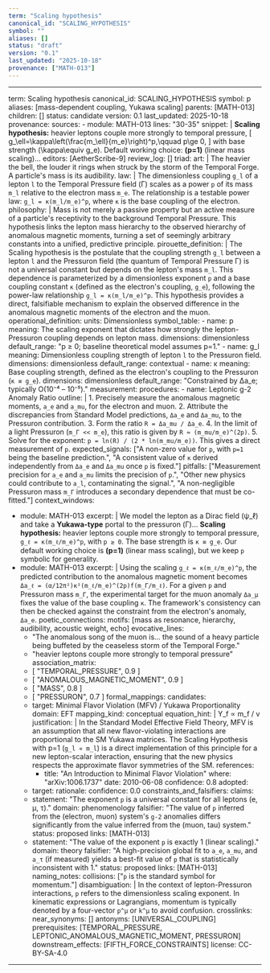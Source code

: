 ```yaml
---
term: "Scaling hypothesis"
canonical_id: "SCALING_HYPOTHESIS"
symbol: ""
aliases: []
status: "draft"
version: "0.1"
last_updated: "2025-10-18"
provenance: ["MATH-013"]
---
```


---
term: Scaling hypothesis
canonical_id: SCALING_HYPOTHESIS
symbol: p
aliases: [mass-dependent coupling, Yukawa scaling]
parents: [MATH-013]
children: []
status: candidate
version: 0.1
last_updated: 2025-10-18
provenance:
  sources:
    - module: MATH-013
      lines: "30-35"
      snippet: |
        **Scaling hypothesis:** heavier leptons couple more strongly to temporal pressure,
        [
        g_\ell=\kappa\left(\frac{m_\ell}{m_e}\right)^p,\qquad p\ge 0,
        ]
        with base strength (\kappa\equiv g_e). Default working choice: **(p=1)** (linear mass scaling)...
  editors: [AetherScribe-9]
  review_log: []
triad:
  art: |
    The heavier the bell, the louder it rings when struck by the storm of the Temporal Forge. A particle's mass is its audibility.
  law: |
    The dimensionless coupling `g_l` of a lepton `l` to the Temporal Pressure field (Γ) scales as a power `p` of its mass `m_l` relative to the electron mass `m_e`. The relationship is a testable power law: `g_l = κ(m_l/m_e)^p`, where `κ` is the base coupling of the electron.
  philosophy: |
    Mass is not merely a passive property but an active measure of a particle's receptivity to the background Temporal Pressure. This hypothesis links the lepton mass hierarchy to the observed hierarchy of anomalous magnetic moments, turning a set of seemingly arbitrary constants into a unified, predictive principle.
pirouette_definition: |
  The Scaling hypothesis is the postulate that the coupling strength `g_l` between a lepton `l` and the Pressuron field (the quantum of Temporal Pressure Γ) is not a universal constant but depends on the lepton's mass `m_l`. This dependence is parameterized by a dimensionless exponent `p` and a base coupling constant `κ` (defined as the electron's coupling, `g_e`), following the power-law relationship `g_l = κ(m_l/m_e)^p`. This hypothesis provides a direct, falsifiable mechanism to explain the observed difference in the anomalous magnetic moments of the electron and the muon.
operational_definition:
  units: Dimensionless
  symbol_table:
    - name: p
      meaning: The scaling exponent that dictates how strongly the lepton-Pressuron coupling depends on lepton mass.
      dimensions: dimensionless
      default_range: "p ≥ 0; baseline theoretical model assumes p=1."
    - name: g_l
      meaning: Dimensionless coupling strength of lepton `l` to the Pressuron field.
      dimensions: dimensionless
      default_range: contextual
    - name: κ
      meaning: Base coupling strength, defined as the electron's coupling to the Pressuron (`κ ≡ g_e`).
      dimensions: dimensionless
      default_range: "Constrained by Δa_e; typically O(10⁻⁴ – 10⁻⁵)."
  measurement:
    procedures:
      - name: Leptonic g-2 Anomaly Ratio
        outline: |
          1. Precisely measure the anomalous magnetic moments, `a_e` and `a_mu`, for the electron and muon.
          2. Attribute the discrepancies from Standard Model predictions, `Δa_e` and `Δa_mu`, to the Pressuron contribution.
          3. Form the ratio `R = Δa_mu / Δa_e`.
          4. In the limit of a light Pressuron (`m_Γ << m_e`), this ratio is given by `R ≈ (m_mu/m_e)^(2p)`.
          5. Solve for the exponent: `p = ln(R) / (2 * ln(m_mu/m_e))`. This gives a direct measurement of `p`.
        expected_signals: ["A non-zero value for `p`, with `p=1` being the baseline prediction.", "A consistent value of `κ` derived independently from `Δa_e` and `Δa_mu` once `p` is fixed."]
        pitfalls: ["Measurement precision for `a_e` and `a_mu` limits the precision of `p`.", "Other new physics could contribute to `a_l`, contaminating the signal.", "A non-negligible Pressuron mass `m_Γ` introduces a secondary dependence that must be co-fitted."]
context_windows:
  - module: MATH-013
    excerpt: |
      We model the lepton as a Dirac field (ψ_ℓ) and take a **Yukawa-type** portal to the pressuron (Γ)... **Scaling hypothesis:** heavier leptons couple more strongly to temporal pressure, `g_ℓ = κ(m_ℓ/m_e)^p`, with `p ≥ 0`. The base strength is `κ ≡ g_e`. Our default working choice is **(p=1)** (linear mass scaling), but we keep `p` symbolic for generality.
  - module: MATH-013
    excerpt: |
      Using the scaling `g_ℓ = κ(m_ℓ/m_e)^p`, the predicted contribution to the anomalous magnetic moment becomes `Δa_ℓ = (α/12π²)κ²(m_ℓ/m_e)^(2p)f(m_Γ/m_ℓ)`. For a given `p` and Pressuron mass `m_Γ`, the experimental target for the muon anomaly `Δa_μ` fixes the value of the base coupling `κ`. The framework's consistency can then be checked against the constraint from the electron's anomaly, `Δa_e`.
poetic_connections:
  motifs: [mass as resonance, hierarchy, audibility, acoustic weight, echo]
  evocative_lines:
    - "The anomalous song of the muon is... the sound of a heavy particle being buffeted by the ceaseless storm of the Temporal Forge."
    - "heavier leptons couple more strongly to temporal pressure"
  association_matrix:
    - [ "TEMPORAL_PRESSURE", 0.9 ]
    - [ "ANOMALOUS_MAGNETIC_MOMENT", 0.9 ]
    - [ "MASS", 0.8 ]
    - [ "PRESSURON", 0.7 ]
formal_mappings:
  candidates:
    - target: Minimal Flavor Violation (MFV) / Yukawa Proportionality
      domain: EFT
      mapping_kind: conceptual
      equation_hint: |
        Y_f ∝ m_f / v
      justification: |
        In the Standard Model Effective Field Theory, MFV is an assumption that all new flavor-violating interactions are proportional to the SM Yukawa matrices. The Scaling Hypothesis with p=1 (`g_l ∝ m_l`) is a direct implementation of this principle for a new lepton-scalar interaction, ensuring that the new physics respects the approximate flavor symmetries of the SM.
      references:
        - title: "An Introduction to Minimal Flavor Violation"
          where: "arXiv:1006.1737"
          date: 2010-06-08
      confidence: 0.8
  adopted:
    - target:
      rationale:
      confidence: 0.0
constraints_and_falsifiers:
  claims:
    - statement: "The exponent `p` is a universal constant for all leptons (e, μ, τ)."
      domain: phenomenology
      falsifier: "The value of `p` inferred from the (electron, muon) system's `g-2` anomalies differs significantly from the value inferred from the (muon, tau) system."
      status: proposed
      links: [MATH-013]
    - statement: "The value of the exponent `p` is exactly 1 (linear scaling)."
      domain: theory
      falsifier: "A high-precision global fit to `a_e`, `a_mu`, and `a_τ` (if measured) yields a best-fit value of `p` that is statistically inconsistent with 1."
      status: proposed
      links: [MATH-013]
naming_notes:
  collisions: ["`p` is the standard symbol for momentum."]
  disambiguation: |
    In the context of lepton-Pressuron interactions, `p` refers to the dimensionless scaling exponent. In kinematic expressions or Lagrangians, momentum is typically denoted by a four-vector `p^μ` or `k^μ` to avoid confusion.
crosslinks:
  near_synonyms: []
  antonyms: [UNIVERSAL_COUPLING]
  prerequisites: [TEMPORAL_PRESSURE, LEPTONIC_ANOMALOUS_MAGNETIC_MOMENT, PRESSURON]
  downstream_effects: [FIFTH_FORCE_CONSTRAINTS]
license: CC-BY-SA-4.0
---